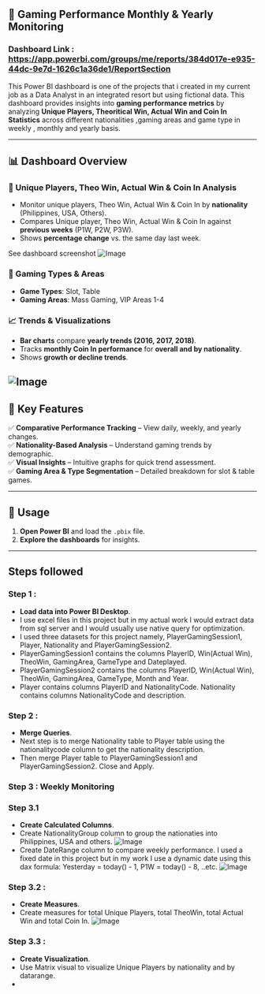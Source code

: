 ## 🎰 Gaming Performance Monthly & Yearly Monitoring

### Dashboard Link : https://app.powerbi.com/groups/me/reports/384d017e-e935-44dc-9e7d-1626c1a36de1/ReportSection

This Power BI dashboard is one of the projects that i created in my current job as a Data Analyst in an integrated resort but using fictional data. This dashboard provides insights into **gaming performance metrics** by analyzing **Unique Players, Theoritical Win, Actual Win and Coin In Statistics** across different nationalities ,gaming areas and game type in weekly , monthly and yearly basis.

---

## 📊 Dashboard Overview

### 🔹 Unique Players, Theo Win, Actual Win & Coin In Analysis
- Monitor unique players, Theo Win, Actual Win & Coin In by **nationality** (Philippines, USA, Others).
- Compares Unique player, Theo Win, Actual Win & Coin In against **previous weeks** (P1W, P2W, P3W).
- Shows **percentage change** vs. the same day last week.

See dashboard screenshot
![Image](https://github.com/user-attachments/assets/94c4ca2c-7500-4a40-9162-0abaaa112b41)

### 🔹 Gaming Types & Areas
- **Game Types**: Slot, Table
- **Gaming Areas**: Mass Gaming, VIP Areas 1-4

### 📈 Trends & Visualizations
- **Bar charts** compare **yearly trends (2016, 2017, 2018)**.
- Tracks **monthly Coin In performance** for **overall and by nationality**.
- Shows **growth or decline trends**.
  
![Image](https://github.com/user-attachments/assets/c4f8ed57-9e2e-412e-8b8b-99556c366c1a) 
---

## 🚀 Key Features
✅ **Comparative Performance Tracking** – View daily, weekly, and yearly changes.  
✅ **Nationality-Based Analysis** – Understand gaming trends by demographic.  
✅ **Visual Insights** – Intuitive graphs for quick trend assessment.  
✅ **Gaming Area & Type Segmentation** – Detailed breakdown for slot & table games.   

---

## 📌 Usage
1. **Open Power BI** and load the `.pbix` file.  
2. **Explore the dashboards** for insights.  

---

## Steps followed 

### Step 1 : 
- **Load data into Power BI Desktop**.
- I use excel files in this project but in my actual work I would extract data from sql server and I would usually use native query for optimization.
- I used three datasets for this project namely, PlayerGamingSession1, Player, Nationality and PlayerGamingSession2. 
- PlayerGamingSession1 contains the columns PlayerID, Win(Actual Win), TheoWin, GamingArea, GameType and Dateplayed.
- PlayerGamingSession2 contains the columns PlayerID, Win(Actual Win), TheoWin, GamingArea, GameType, Month and Year.
- Player contains columns PlayerID and NationalityCode. Nationality contains columns NationalityCode and description.

### Step 2 :
- **Merge Queries**.
-  Next step is to merge Nationality table to Player table using the nationalitycode column to get the nationality description.
- Then merge Player table to PlayerGamingSession1 and PlayerGamingSession2. Close and Apply.

### Step 3 : Weekly Monitoring
### Step 3.1
- **Create Calculated Columns**.
- Create NationalityGroup column to group the nationaties into Philippines, USA and others.
  ![Image](https://github.com/user-attachments/assets/155a747f-41e3-4a3c-8ed9-1860eee9389a)
- Create DateRange column to compare weekly performance. I used a fixed date in this project but in my work I use a dynamic date using this dax formula: Yesterday = today() - 1, P1W = today() - 8, ..etc.
  ![Image](https://github.com/user-attachments/assets/12bd71c2-94be-4fac-add3-4eb2a226fb23)

### Step 3.2 :
- **Create Measures**.
- Create measures for total Unique Players, total TheoWin, total Actual Win and total Coin In.
  ![Image](https://github.com/user-attachments/assets/f2538be6-c8eb-47d2-97e3-d0512b70df08)

### Step 3.3 :
- **Create Visualization**.
- Use Matrix visual to visualize Unique Players by nationality and by datarange.
- 
